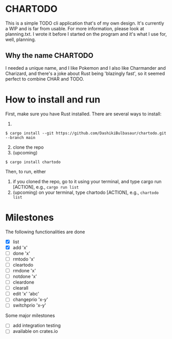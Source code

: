 # CHARTODO

This is a simple TODO cli application that's of my own design. It's currently a WIP and is far from usable. For more information, please look at planning.txt. I wrote it before I started on the program and it's what I use for, well, planning. 

## Why the name CHARTODO

I needed a unique name, and I like Pokemon and I also like Charmander and Charizard, and there's a joke about Rust being 'blazingly fast', so it seemed perfect to combine CHAR and TODO.

# How to install and run

First, make sure you have Rust installed. There are several ways to install:

1.  
```sh-session
$ cargo install --git https://github.com/DashikiBulbasaur/chartodo.git --branch main
```
2. clone the repo
3. (upcoming)
```sh-session
$ cargo install chartodo
```

Then, to run, either

1. if you cloned the repo, go to it using your terminal, and type cargo run [ACTION], e.g., `cargo run list`
2. (upcoming) on your terminal, type chartodo [ACTION], e.g., `chartodo list`

# Milestones

The following functionalities are done
- [x] list 
- [x] add 'x'
- [ ] done 'x'
- [ ] rmtodo 'x'
- [ ] cleartodo
- [ ] rmdone 'x'
- [ ] notdone 'x'
- [ ] cleardone
- [ ] clearall
- [ ] edit 'x' 'abc'
- [ ] changeprio 'x-y'
- [ ] switchprio 'x-y'

Some major milestones 
- [ ] add integration testing 
- [ ] available on crates.io
